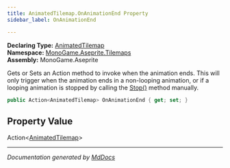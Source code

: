 ```yaml
---
title: AnimatedTilemap.OnAnimationEnd Property
sidebar_label: OnAnimationEnd

---
```


**Declaring Type:** [AnimatedTilemap](../)  
**Namespace:** [MonoGame.Aseprite.Tilemaps](../../)  
**Assembly:** MonoGame.Aseprite

Gets or Sets an Action method to invoke when the animation ends.  This will only trigger when  the animation ends in a non\-looping animation, or if a looping animation is stopped by calling the [Stop()](../Methods/Stop.md) method manually.

```csharp
public Action<AnimatedTilemap> OnAnimationEnd { get; set; }
```

## Property Value

Action\<[AnimatedTilemap](../)\>

___

*Documentation generated by [MdDocs](https://github.com/ap0llo/mddocs)*
